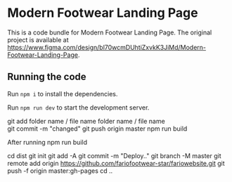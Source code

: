 
  # Modern Footwear Landing Page

  This is a code bundle for Modern Footwear Landing Page. The original project is available at https://www.figma.com/design/bl70wcmDUhtiZxvkK3JiMd/Modern-Footwear-Landing-Page.

  ## Running the code

  Run `npm i` to install the dependencies.

  Run `npm run dev` to start the development server.

git add folder name / file name  folder name / file name  
git commit -m "changed"
git push origin master
npm run build

After running npm run build

cd dist
git init
git add -A
git commit -m "Deploy.."
git branch -M master
git remote add origin https://github.com/fariofootwear-star/fariowebsite.git
git push -f origin master:gh-pages
cd ..